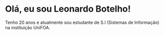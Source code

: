 # Olá, eu sou Leonardo Botelho!

Tenho 20 anos e atualmente sou estudante de S.I (Sistemas de Informação) na instituição UniFOA.

